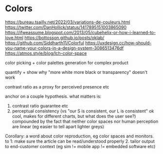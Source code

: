 # Colors

<https://bureau.tsailly.net/2022/03/variations-de-couleurs.html>
<https://twitter.com/DanHollick/status/1417895151003865090>
<https://ifweassume.blogspot.com/2013/05/cubehelix-or-how-i-learned-to-love.html>
<https://bottosson.github.io/posts/oklab/>
<https://github.com/Siddharth11/Colorful>
<https://uxdesign.cc/how-should-you-name-your-colors-in-a-design-system-3086513476df>
<https://atmos.style/blog/lch-color-space>

color picking + color palettes generation for complex product

quantify + show why "more white more black or transparency" doesn't work

contrast ratio as a proxy for perceived presence etc

anchor on a couple hypothesis. what matters is:

1. contrast ratio guarantee etc
2. perceptual consistency (vs "our S is consistent, our L is consistent" ok cool, makes for different charts, but what does the user see?) compounded by the fact that neither color spaces nor human perception are linear (eg easier to tell apart lighter greys)

Corollary: a word about color reproduction, eg color spaces and monitors. to 1: make sure the article can be read/understood properly 2. tailor output to end-customer context (eg sim != mobile app != embedded software etc)
